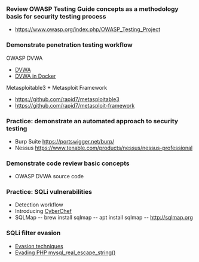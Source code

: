 ### Review OWASP Testing Guide concepts as a methodology basis for security testing process
- https://www.owasp.org/index.php/OWASP_Testing_Project 

### Demonstrate penetration testing workflow
OWASP DVWA
- [DVWA](http://www.dvwa.co.uk)
- [DVWA in Docker](https://hub.docker.com/r/infoslack/dvwa/)

Metasploitable3 + Metasploit Framework
- https://github.com/rapid7/metasploitable3
- https://github.com/rapid7/metasploit-framework

### Practice: demonstrate an automated approach to security testing
- Burp Suite https://portswigger.net/burp/
- Nessus https://www.tenable.com/products/nessus/nessus-professional

### Demonstrate code review basic concepts
- OWASP DVWA source code

### Practice: SQLi vulnerabilities
- Detection workflow
- Introducing [CyberChef](https://gchq.github.io/CyberChef/)
- SQLMap 
-- brew install sqlmap
-- apt install sqlmap
-- http://sqlmap.org

### SQLi filter evasion
- [Evasion techniques](https://websec.wordpress.com/2010/12/04/sqli-filter-evasion-cheat-sheet-mysql/)
- [Evading PHP mysql_real_escape_string()](https://stackoverflow.com/questions/5741187/sql-injection-that-gets-around-mysql-real-escape-string#12118602)
